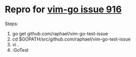 # Repro for [vim-go issue 916](https://github.com/fatih/vim-go/issues/916)

Steps:

1. go get github.com/raphael/vim-go-test-issue
2. cd $GOPATH/src/github.com/raphael/vim-go-test-issue
3. vi .
4. :GoTest
